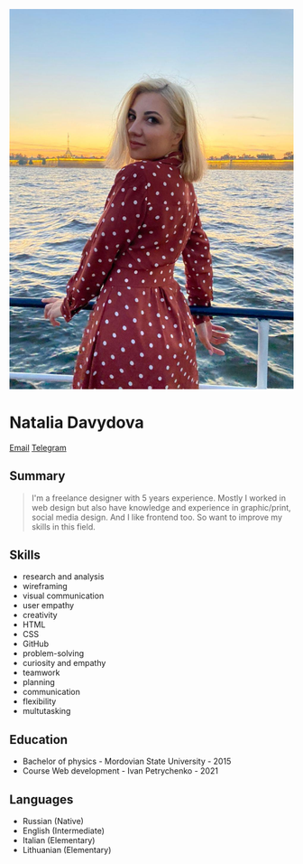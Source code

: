 ![photo](assets/img/photo.jpg)
# Natalia Davydova

[Email](mailto:harmfuly7@gmail.com)
[Telegram](https://t.me/harmfuly)

## Summary

> I'm a freelance designer with 5 years experience. Mostly I worked in web design but also have knowledge
and experience in graphic/print, social media design. And I like frontend too. So want to improve my skills in this field. 

## Skills

* research and analysis
* wireframing
* visual communication
* user empathy
* creativity
* HTML
* CSS
* GitHub
* problem-solving
* curiosity and empathy
* teamwork
* planning
* communication
* flexibility
* multutasking

## Education

* Bachelor of physics - Mordovian State University - 2015
* Course Web development - Ivan Petrychenko - 2021

## Languages

* Russian (Native)
* English (Intermediate)
* Italian (Elementary)
* Lithuanian (Elementary)
